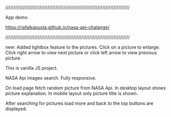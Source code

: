 /////////////////////////////////////////////////////////////////////////////

App demo: 

https://rafalkapusta.github.io/nasa-api-chalange/

/////////////////////////////////////////////////////////////////////////////

new: Added lightbox feature to the pictures. Click on a picture to enlarge. 
Click right arrow to view next picture or click left arrow to view previous picture.  

This is vanilla JS project.

NASA Api images search. 
Fully responsive.

On load page fetch random picture from NASA Api.
In desktop layout shows picture explanation. 
In mobile layout only picture title is shown.


After searching for pictures load more and back to the top buttons are displayed.
